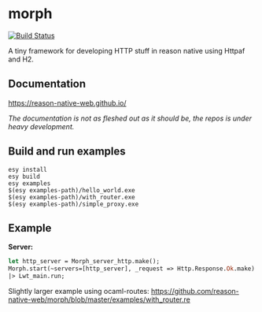 # morph

[![Build Status](https://dev.azure.com/reason-native-web/morph/_apis/build/status/reason-native-web.morph?branchName=master)](https://dev.azure.com/reason-native-web/morph/_build/latest?definitionId=1&branchName=master)

A tiny framework for developing HTTP stuff in reason native using Httpaf and H2.

## Documentation

https://reason-native-web.github.io/

_The documentation is not as fleshed out as it should be, the repos is under heavy development._

## Build and run examples

```
esy install
esy build
esy examples
$(esy examples-path)/hello_world.exe
$(esy examples-path)/with_router.exe
$(esy examples-path)/simple_proxy.exe
```

## Example

**Server:**

```ocaml
let http_server = Morph_server_http.make();
Morph.start(~servers=[http_server], _request => Http.Response.Ok.make)
|> Lwt_main.run;
```

Slightly larger example using ocaml-routes: https://github.com/reason-native-web/morph/blob/master/examples/with_router.re

